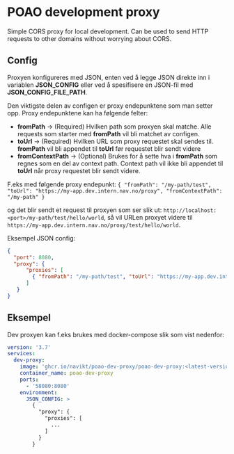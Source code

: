 # POAO development proxy

Simple CORS proxy for local development. Can be used to send HTTP requests to other domains without worrying about CORS.

## Config

Proxyen konfigureres med JSON, enten ved å legge JSON direkte inn i variablen **JSON_CONFIG** 
eller ved å spesifisere en JSON-fil med **JSON_CONFIG_FILE_PATH**.

Den viktigste delen av configen er proxy endepunktene som man setter opp. Proxy endepunktene kan ha følgende felter:

- **fromPath** -> (Required) Hvilken path som proxyen skal matche. Alle requests som starter med **fromPath** vil bli matchet av configen.
- **toUrl** -> (Required) Hvilken URL som proxy requestet skal sendes til. **fromPath** vil bli appendet til **toUrl** før requestet blir sendt videre
- **fromContextPath** -> (Optional) Brukes for å sette hva i **fromPath** som regnes som en del av context path.
 Context path vil ikke bli appendet til **toUrl** når proxy requestet blir sendt videre.
 
F.eks med følgende proxy endepunkt: 
`{ "fromPath": "/my-path/test", "toUrl": "https://my-app.dev.intern.nav.no/proxy", "fromContextPath": "/my-path" }`

og det blir sendt et request til proxyen som ser slik ut: `http://localhost:<port>/my-path/test/hello/world`, 
så vil URLen proxyet videre til `https://my-app.dev.intern.nav.no/proxy/test/hello/world`.

Eksempel JSON config:
```json
{
  "port": 8080,
  "proxy": {
      "proxies": [
        { "fromPath": "/my-path/test", "toUrl": "https://my-app.dev.intern.nav.no", "fromContextPath": "/my-path" }
      ]
   }
}
```

## Eksempel

Dev proxyen kan f.eks brukes med docker-compose slik som vist nedenfor:

```yaml
version: '3.7'
services:
  dev-proxy:
    image: 'ghcr.io/navikt/poao-dev-proxy/poao-dev-proxy:<latest-version>'
    container_name: poao-dev-proxy
    ports:
      - '58080:8080'
    environment:
      JSON_CONFIG: >
        {
          "proxy": {
            "proxies": [
              ...
            ]
          }
        }
```